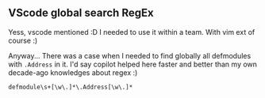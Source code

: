 ## VScode global search RegEx

Yess, vscode mentioned :D I needed to use it within a team. With vim ext of course :)

Anyway... There was a case when I needed to find globally all defmodules with `.Address` in it.
I'd say copilot helped here faster and better than my own decade-ago knowledges about regex :) 

`defmodule\s+[\w\.]*\.Address[\w\.]*`

